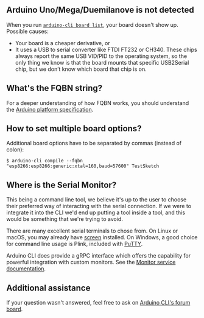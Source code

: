 ## Arduino Uno/Mega/Duemilanove is not detected

When you run [`arduino-cli board list`][arduino cli board list], your board doesn't show up. Possible causes:

- Your board is a cheaper derivative, or
- It uses a USB to serial converter like FTDI FT232 or CH340. These chips always report the same USB VID/PID to the
  operating system, so the only thing we know is that the board mounts that specific USB2Serial chip, but we don’t know
  which board that chip is on.

## What's the FQBN string?

For a deeper understanding of how FQBN works, you should understand the [Arduino platform specification][0].

## How to set multiple board options?

Additional board options have to be separated by commas (instead of colon):

`$ arduino-cli compile --fqbn "esp8266:esp8266:generic:xtal=160,baud=57600" TestSketch`

## Where is the Serial Monitor?

This being a command line tool, we believe it's up to the user to choose their preferred way of interacting with the
serial connection. If we were to integrate it into the CLI we'd end up putting a tool inside a tool, and this would be
something that we're trying to avoid.

There are many excellent serial terminals to chose from. On Linux or macOS, you may already have [screen][screen]
installed. On Windows, a good choice for command line usage is Plink, included with [PuTTY][putty].

Arduino CLI does provide a gRPC interface which offers the capability for powerful integration with custom monitors. See
the [Monitor service documentation][monitor service].

## Additional assistance

If your question wasn't answered, feel free to ask on [Arduino CLI's forum board][1].

[arduino cli board list]: commands/arduino-cli_board_list.md
[0]: platform-specification.md
[1]: https://forum.arduino.cc/index.php?board=145.0
[screen]: https://www.gnu.org/software/screen/manual/screen.html
[putty]: https://www.chiark.greenend.org.uk/~sgtatham/putty/
[monitor service]: rpc/monitor.md
